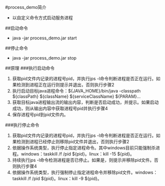 #process_demo简介
* 以自定义命令方式启动服务进程

##启动命令
* java -jar process_demo.jar start

##停止命令
* java -jar process_demo.jar stop

##原理
###执行启动命令
1. 获取pid文件内记录的进程号pid，并执行jps -l命令判断进程是否正在运行。如果检测到进程正在运行则提示并退出，否则执行步骤2
2. 执行启动目标java进程命令：${JAVA_HOME}/bin/java -classpath ${classPath} ${className} ${serviceClassName} ${PARAM}...
3. 获取目标java进程输出流的输出内容，判断是否启动成功，并提示。如果启动成功，则从输出内容中获取进程号pid并执行步骤4
4. 保存进程号pid到pid文件内。

###执行停止命令
1. 获取pid文件内记录的进程号pid，并执行jps -l命令判断进程是否正在运行。如果检测到进程已经停止则移除pid文件并退出，否则执行步骤2
2. 依据操作系统类型，执行停止指定进程命令。其中windows目前只能强制杀进程。windows：taskkill /f /pid ${pid}。linux：kill -15 ${pid}。
3. 持续执行jps -l命令检测进程是否已停止。如果是，则提示并移除pid文件。否则执行步骤4
4. 依据操作系统类型，执行强制停止指定进程命令并移除pid文件。windows：taskkill /f /pid ${pid}。linux：kill -9 ${pid}。